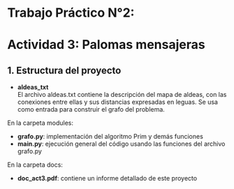 # Trabajo Práctico N°2: 
# Actividad 3: Palomas mensajeras

## 1. Estructura del proyecto

- **aldeas_txt**  
  El archivo aldeas.txt contiene la descripción del mapa de aldeas, con las conexiones entre ellas y sus distancias
  expresadas en leguas. Se usa como entrada para construir el grafo del problema.

En la carpeta modules:
- **grafo.py**: implementación del algoritmo Prim y demás funciones
- **main.py**: ejecución general del código usando las funciones del archivo grafo.py

En la carpeta docs:
- **doc_act3.pdf**: contiene un informe detallado de este proyecto